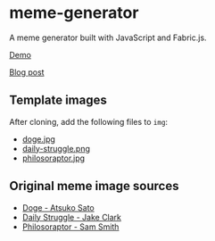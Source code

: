 # meme-generator

A meme generator built with JavaScript and Fabric.js.

[Demo](https://practical-aryabhata-01d1d0.netlify.app/)

[Blog post](https://dev.to/zachsnoek/build-a-meme-generator-with-javascript-and-fabric-js-7o8)

## Template images

After cloning, add the following files to `img`:

-   [doge.jpg](https://pds.exblog.jp/pds/1/201002/12/90/a0126590_22301391.jpg)
-   [daily-struggle.png](https://i.imgflip.com/sxycb.jpg?a452736)
-   [philosoraptor.jpg](https://imgflip.com/s/meme/Philosoraptor.jpg)

## Original meme image sources

-   [Doge - Atsuko Sato](https://kabosu112.exblog.jp/9944144/)
-   [Daily Struggle - Jake Clark](https://jake-clark.tumblr.com/post/100946716432)
-   [Philosoraptor - Sam Smith](https://web.archive.org/web/20091206061155/http://lonelydinosaur.com/apparel/philosoraptor.html)
